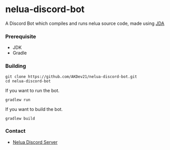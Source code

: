 # nelua-discord-bot
A Discord Bot which compiles and runs nelua source code, made using [JDA](https://github.com/DV8FromTheWorld/JDA)

### Prerequisite
- JDK
- Gradle

### Building
```
git clone https://github.com/AKDev21/nelua-discord-bot.git
cd nelua-discord-bot
```
If you want to run the bot.
```
gradlew run
```
If you want to build the bot.
```
gradlew build
```

### Contact
- [Nelua Discord Server](https://discord.com/invite/7aaGeG7)